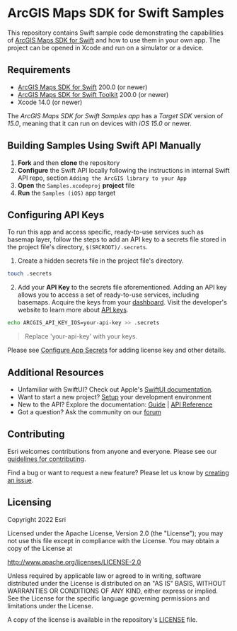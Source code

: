 # ArcGIS Maps SDK for Swift Samples

This repository contains Swift sample code demonstrating the capabilities of [ArcGIS Maps SDK for Swift](https://developers.arcgis.com/swift/) and how to use them in your own app. The project can be opened in Xcode and run on a simulator or a device. 

## Requirements

* [ArcGIS Maps SDK for Swift](https://developers.arcgis.com/swift/) 200.0 (or newer)
* [ArcGIS Maps SDK for Swift Toolkit](https://github.com/Esri/arcgis-maps-sdk-swift-toolkit) 200.0 (or newer)
* Xcode 14.0 (or newer)

The *ArcGIS Maps SDK for Swift Samples app* has a *Target SDK* version of *15.0*, meaning that it can run on devices with *iOS 15.0* or newer.

## Building Samples Using Swift API Manually 

1. **Fork** and then **clone** the repository
1. **Configure** the Swift API locally following the instructions in internal Swift API repo, section `Adding the ArcGIS library to your App`
1. **Open** the `Samples.xcodeproj` **project** file
1. **Run** the `Samples (iOS)` app target

## Configuring API Keys

To run this app and access specific, ready-to-use services such as basemap layer, follow the steps to add an API key to a secrets file stored in the project file's directory, `$(SRCROOT)/.secrets`.

1. Create a hidden secrets file in the project file's directory.

  ```sh
  touch .secrets
  ```

2. Add your **API Key** to the secrets file aforementioned. Adding an API key allows you to access a set of ready-to-use services, including basemaps. Acquire the keys from your [dashboard](https://developers.arcgis.com/dashboard). Visit the developer's website to learn more about [API keys](https://developers.arcgis.com/documentation/mapping-apis-and-services/security/api-keys/).

  ```sh
  echo ARCGIS_API_KEY_IOS=your-api-key >> .secrets
  ```

  > Replace 'your-api-key' with your keys.

Please see [Configure App Secrets](Documentation/ConfigureAppSecrets.md) for adding license key and other details.

## Additional Resources

* Unfamiliar with SwiftUI? Check out Apple's [SwiftUI documentation](https://developer.apple.com/documentation/swiftui/).
* Want to start a new project? [Setup](https://developers.arcgis.com/swift/get-started) your development environment
* New to the API? Explore the documentation: [Guide](https://developers.arcgis.com/swift/) | [API Reference](https://developers.arcgis.com/swift/api-reference/documentation/arcgis/)
* Got a question? Ask the community on our [forum](https://community.esri.com/t5/arcgis-runtime-sdk-for-ios-questions/bd-p/arcgis-runtime-sdk-for-ios-questions)

## Contributing

Esri welcomes contributions from anyone and everyone. Please see our [guidelines for contributing](https://github.com/esri/contributing).

Find a bug or want to request a new feature? Please let us know by [creating an issue](https://github.com/Esri/arcgis-maps-sdk-swift-samples/issues/new).

## Licensing

Copyright 2022 Esri

Licensed under the Apache License, Version 2.0 (the "License");
you may not use this file except in compliance with the License.
You may obtain a copy of the License at

   http://www.apache.org/licenses/LICENSE-2.0

Unless required by applicable law or agreed to in writing, software
distributed under the License is distributed on an "AS IS" BASIS,
WITHOUT WARRANTIES OR CONDITIONS OF ANY KIND, either express or implied.
See the License for the specific language governing permissions and
limitations under the License.

A copy of the license is available in the repository's [LICENSE](LICENSE?raw=1) file.

